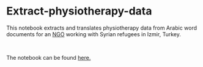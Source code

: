 # Extract-physiotherapy-data
This notebook extracts and translates physiotherapy data from Arabic word documents for an [NGO](https://tiafi.org/) working with Syrian refugees in Izmir, Turkey.

<br/>

The notebook can be found [here.](extract_physiotherapy_data.ipynb)
